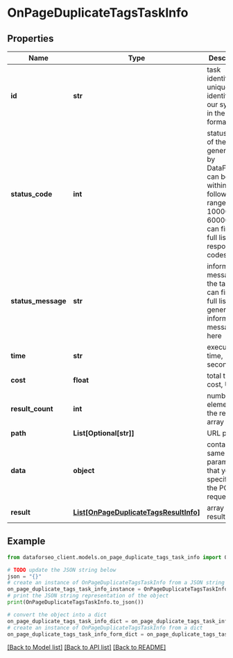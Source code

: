 # OnPageDuplicateTagsTaskInfo


## Properties

Name | Type | Description | Notes
------------ | ------------- | ------------- | -------------
**id** | **str** | task identifier unique task identifier in our system in the UUID format | [optional] 
**status_code** | **int** | status code of the task generated by DataForSEO, can be within the following range: 10000-60000 you can find the full list of the response codes here | [optional] 
**status_message** | **str** | informational message of the task you can find the full list of general informational messages here | [optional] 
**time** | **str** | execution time, seconds | [optional] 
**cost** | **float** | total tasks cost, USD | [optional] 
**result_count** | **int** | number of elements in the result array | [optional] 
**path** | **List[Optional[str]]** | URL path | [optional] 
**data** | **object** | contains the same parameters that you specified in the POST request | [optional] 
**result** | [**List[OnPageDuplicateTagsResultInfo]**](OnPageDuplicateTagsResultInfo.md) | array of results | [optional] 

## Example

```python
from dataforseo_client.models.on_page_duplicate_tags_task_info import OnPageDuplicateTagsTaskInfo

# TODO update the JSON string below
json = "{}"
# create an instance of OnPageDuplicateTagsTaskInfo from a JSON string
on_page_duplicate_tags_task_info_instance = OnPageDuplicateTagsTaskInfo.from_json(json)
# print the JSON string representation of the object
print(OnPageDuplicateTagsTaskInfo.to_json())

# convert the object into a dict
on_page_duplicate_tags_task_info_dict = on_page_duplicate_tags_task_info_instance.to_dict()
# create an instance of OnPageDuplicateTagsTaskInfo from a dict
on_page_duplicate_tags_task_info_form_dict = on_page_duplicate_tags_task_info.from_dict(on_page_duplicate_tags_task_info_dict)
```
[[Back to Model list]](../README.md#documentation-for-models) [[Back to API list]](../README.md#documentation-for-api-endpoints) [[Back to README]](../README.md)


